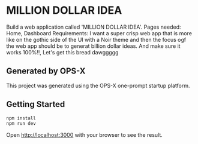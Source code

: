 # MILLION DOLLAR IDEA

Build a web application called 'MILLION DOLLAR IDEA'. Pages needed: Home, Dashboard Requirements: I want a super crisp web app that is more like on the gothic side of the UI with a Noir theme and then the focus ogf the web app should be to generat billion dollar ideas. And make sure it works 100%!!, Let's get this bread dawggggg

## Generated by OPS-X

This project was generated using the OPS-X one-prompt startup platform.

## Getting Started

```bash
npm install
npm run dev
```

Open [http://localhost:3000](http://localhost:3000) with your browser to see the result.
